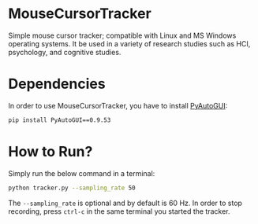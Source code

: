 
# MouseCursorTracker
Simple mouse cursor tracker; compatible with Linux and MS Windows operating systems. It be used in a variety of research studies such as HCI, psychology, and cognitive studies.

# Dependencies
In order to use MouseCursorTracker, you have to install [PyAutoGUI](https://pypi.org/project/PyAutoGUI/):
```sh
pip install PyAutoGUI==0.9.53
```

# How to Run?
Simply run the below command in a terminal:
```sh
python tracker.py --sampling_rate 50
```
The `--sampling_rate` is optional and by default is 60 Hz. In order to stop recording, press `ctrl-c` in the same terminal you started the tracker.